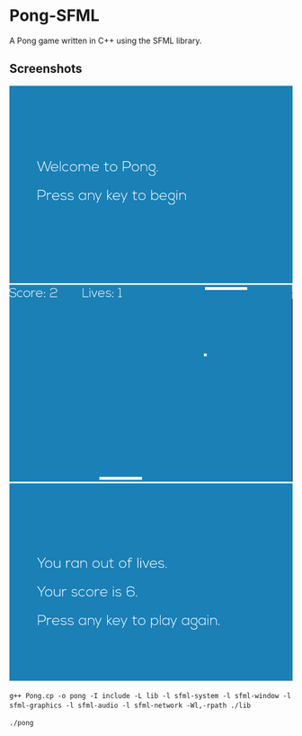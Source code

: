 # Pong-SFML
A Pong game written in C++ using the SFML library. 

## Screenshots

![Screenshot](Screenshots/Screenshot%201.png?raw=true)
![Screenshot](Screenshots/Screenshot%202.png?raw=true)
![Screenshot](Screenshots/Screenshot%203.png?raw=true)


`g++ Pong.cp -o pong -I include -L lib -l sfml-system -l sfml-window -l sfml-graphics -l sfml-audio -l sfml-network -Wl,-rpath ./lib`

`./pong`
